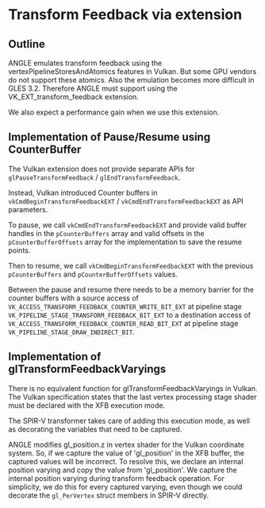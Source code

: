 # Transform Feedback via extension

## Outline

ANGLE emulates transform feedback using the vertexPipelineStoresAndAtomics features in Vulkan.
But some GPU vendors do not support these atomics. Also the emulation becomes more difficult in
GLES 3.2. Therefore ANGLE must support using the VK_EXT_transform_feedback extension.

We also expect a performance gain when we use this extension.

## Implementation of Pause/Resume using CounterBuffer

The Vulkan extension does not provide separate APIs for `glPauseTransformFeedback` /
`glEndTransformFeedback`.

Instead, Vulkan introduced Counter buffers in `vkCmdBeginTransformFeedbackEXT` /
`vkCmdEndTransformFeedbackEXT` as API parameters.

To pause, we call `vkCmdEndTransformFeedbackEXT` and provide valid buffer handles in the
`pCounterBuffers` array and valid offsets in the `pCounterBufferOffsets` array for the
implementation to save the resume points.

Then to resume, we call `vkCmdBeginTransformFeedbackEXT` with the previous `pCounterBuffers`
and `pCounterBufferOffsets` values.

Between the pause and resume there needs to be a memory barrier for the counter buffers with a
source access of `VK_ACCESS_TRANSFORM_FEEDBACK_COUNTER_WRITE_BIT_EXT` at pipeline stage
`VK_PIPELINE_STAGE_TRANSFORM_FEEDBACK_BIT_EXT` to a destination access of
`VK_ACCESS_TRANSFORM_FEEDBACK_COUNTER_READ_BIT_EXT` at pipeline stage
`VK_PIPELINE_STAGE_DRAW_INDIRECT_BIT`.

## Implementation of glTransformFeedbackVaryings

There is no equivalent function for glTransformFeedbackVaryings in Vulkan. The Vulkan specification
states that the last vertex processing stage shader must be declared with the XFB execution mode.

The SPIR-V transformer takes care of adding this execution mode, as well as decorating the variables
that need to be captured.

ANGLE modifies gl_position.z in vertex shader for the Vulkan coordinate system. So, if we capture
the value of 'gl_position' in the XFB buffer, the captured values will be incorrect. To resolve
this, we declare an internal position varying and copy the value from 'gl_position'. We capture the
internal position varying during transform feedback operation. For simplicity, we do this for every
captured varying, even though we could decorate the `gl_PerVertex` struct members in SPIR-V
directly.
